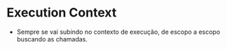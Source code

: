 # Execution Context
- Sempre se vai subindo no contexto de execução, de escopo a escopo buscando as chamadas.